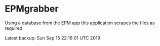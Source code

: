 # EPMgrabber
Using a database from the EPM app this application scrapes the files as required


Latest backup: Sun Sep 15 22:16:01 UTC 2019

